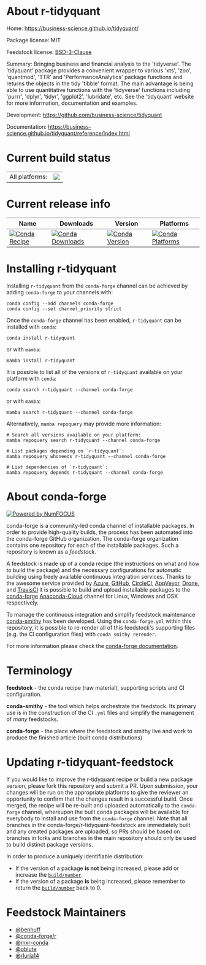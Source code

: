 About r-tidyquant
=================

Home: https://business-science.github.io/tidyquant/

Package license: MIT

Feedstock license: [BSD-3-Clause](https://github.com/conda-forge/r-tidyquant-feedstock/blob/main/LICENSE.txt)

Summary: Bringing business and financial analysis to the 'tidyverse'. The 'tidyquant' package provides a convenient wrapper to various 'xts', 'zoo', 'quantmod', 'TTR' and 'PerformanceAnalytics' package functions and returns the objects in the tidy 'tibble' format. The main advantage is being able to use quantitative functions with the 'tidyverse' functions including 'purrr', 'dplyr', 'tidyr', 'ggplot2', 'lubridate', etc. See the 'tidyquant' website for more information, documentation and examples.

Development: https://github.com/business-science/tidyquant

Documentation: https://business-science.github.io/tidyquant/reference/index.html

Current build status
====================


<table><tr><td>All platforms:</td>
    <td>
      <a href="https://dev.azure.com/conda-forge/feedstock-builds/_build/latest?definitionId=9097&branchName=main">
        <img src="https://dev.azure.com/conda-forge/feedstock-builds/_apis/build/status/r-tidyquant-feedstock?branchName=main">
      </a>
    </td>
  </tr>
</table>

Current release info
====================

| Name | Downloads | Version | Platforms |
| --- | --- | --- | --- |
| [![Conda Recipe](https://img.shields.io/badge/recipe-r--tidyquant-green.svg)](https://anaconda.org/conda-forge/r-tidyquant) | [![Conda Downloads](https://img.shields.io/conda/dn/conda-forge/r-tidyquant.svg)](https://anaconda.org/conda-forge/r-tidyquant) | [![Conda Version](https://img.shields.io/conda/vn/conda-forge/r-tidyquant.svg)](https://anaconda.org/conda-forge/r-tidyquant) | [![Conda Platforms](https://img.shields.io/conda/pn/conda-forge/r-tidyquant.svg)](https://anaconda.org/conda-forge/r-tidyquant) |

Installing r-tidyquant
======================

Installing `r-tidyquant` from the `conda-forge` channel can be achieved by adding `conda-forge` to your channels with:

```
conda config --add channels conda-forge
conda config --set channel_priority strict
```

Once the `conda-forge` channel has been enabled, `r-tidyquant` can be installed with `conda`:

```
conda install r-tidyquant
```

or with `mamba`:

```
mamba install r-tidyquant
```

It is possible to list all of the versions of `r-tidyquant` available on your platform with `conda`:

```
conda search r-tidyquant --channel conda-forge
```

or with `mamba`:

```
mamba search r-tidyquant --channel conda-forge
```

Alternatively, `mamba repoquery` may provide more information:

```
# Search all versions available on your platform:
mamba repoquery search r-tidyquant --channel conda-forge

# List packages depending on `r-tidyquant`:
mamba repoquery whoneeds r-tidyquant --channel conda-forge

# List dependencies of `r-tidyquant`:
mamba repoquery depends r-tidyquant --channel conda-forge
```


About conda-forge
=================

[![Powered by
NumFOCUS](https://img.shields.io/badge/powered%20by-NumFOCUS-orange.svg?style=flat&colorA=E1523D&colorB=007D8A)](https://numfocus.org)

conda-forge is a community-led conda channel of installable packages.
In order to provide high-quality builds, the process has been automated into the
conda-forge GitHub organization. The conda-forge organization contains one repository
for each of the installable packages. Such a repository is known as a *feedstock*.

A feedstock is made up of a conda recipe (the instructions on what and how to build
the package) and the necessary configurations for automatic building using freely
available continuous integration services. Thanks to the awesome service provided by
[Azure](https://azure.microsoft.com/en-us/services/devops/), [GitHub](https://github.com/),
[CircleCI](https://circleci.com/), [AppVeyor](https://www.appveyor.com/),
[Drone](https://cloud.drone.io/welcome), and [TravisCI](https://travis-ci.com/)
it is possible to build and upload installable packages to the
[conda-forge](https://anaconda.org/conda-forge) [Anaconda-Cloud](https://anaconda.org/)
channel for Linux, Windows and OSX respectively.

To manage the continuous integration and simplify feedstock maintenance
[conda-smithy](https://github.com/conda-forge/conda-smithy) has been developed.
Using the ``conda-forge.yml`` within this repository, it is possible to re-render all of
this feedstock's supporting files (e.g. the CI configuration files) with ``conda smithy rerender``.

For more information please check the [conda-forge documentation](https://conda-forge.org/docs/).

Terminology
===========

**feedstock** - the conda recipe (raw material), supporting scripts and CI configuration.

**conda-smithy** - the tool which helps orchestrate the feedstock.
                   Its primary use is in the construction of the CI ``.yml`` files
                   and simplify the management of *many* feedstocks.

**conda-forge** - the place where the feedstock and smithy live and work to
                  produce the finished article (built conda distributions)


Updating r-tidyquant-feedstock
==============================

If you would like to improve the r-tidyquant recipe or build a new
package version, please fork this repository and submit a PR. Upon submission,
your changes will be run on the appropriate platforms to give the reviewer an
opportunity to confirm that the changes result in a successful build. Once
merged, the recipe will be re-built and uploaded automatically to the
`conda-forge` channel, whereupon the built conda packages will be available for
everybody to install and use from the `conda-forge` channel.
Note that all branches in the conda-forge/r-tidyquant-feedstock are
immediately built and any created packages are uploaded, so PRs should be based
on branches in forks and branches in the main repository should only be used to
build distinct package versions.

In order to produce a uniquely identifiable distribution:
 * If the version of a package **is not** being increased, please add or increase
   the [``build/number``](https://docs.conda.io/projects/conda-build/en/latest/resources/define-metadata.html#build-number-and-string).
 * If the version of a package **is** being increased, please remember to return
   the [``build/number``](https://docs.conda.io/projects/conda-build/en/latest/resources/define-metadata.html#build-number-and-string)
   back to 0.

Feedstock Maintainers
=====================

* [@benhuff](https://github.com/benhuff/)
* [@conda-forge/r](https://github.com/conda-forge/r/)
* [@mxr-conda](https://github.com/mxr-conda/)
* [@oblute](https://github.com/oblute/)
* [@rluria14](https://github.com/rluria14/)

